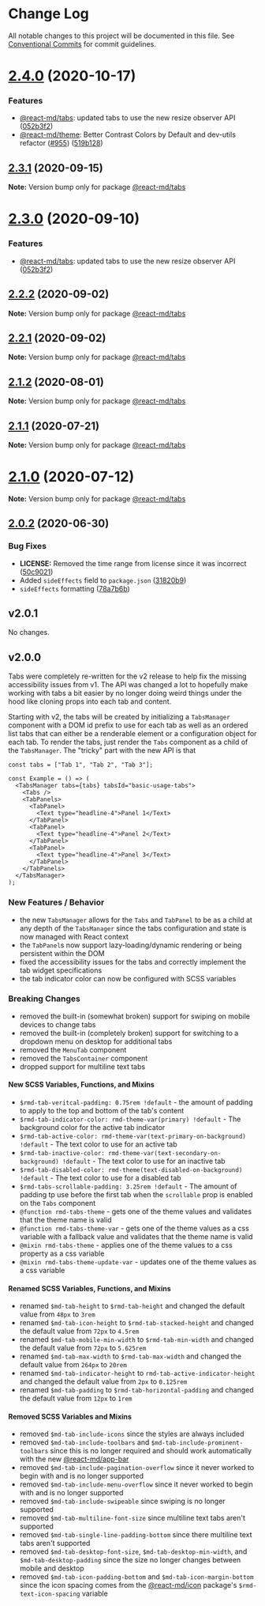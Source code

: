 # Change Log

All notable changes to this project will be documented in this file. See
[Conventional Commits](https://conventionalcommits.org) for commit guidelines.

# [2.4.0](https://github.com/mlaursen/react-md/compare/v2.2.0...v2.4.0) (2020-10-17)

### Features

- [@react-md/tabs](../tabs): updated tabs to use the new resize observer API
  ([052b3f2](https://github.com/mlaursen/react-md/commit/052b3f25db47077c53091bd1fb63f3e0b56a7fee))
- [@react-md/theme](../theme): Better Contrast Colors by Default and dev-utils
  refactor ([#955](https://github.com/mlaursen/react-md/issues/955))
  ([519b128](https://github.com/mlaursen/react-md/commit/519b128522de944d55ff96a1e1125447665ed586))

## [2.3.1](https://github.com/mlaursen/react-md/compare/v2.2.0...v2.3.1) (2020-09-15)

**Note:** Version bump only for package [@react-md/tabs](../tabs)

# [2.3.0](https://github.com/mlaursen/react-md/compare/v2.2.0...v2.3.0) (2020-09-10)

### Features

- [@react-md/tabs](../tabs): updated tabs to use the new resize observer API
  ([052b3f2](https://github.com/mlaursen/react-md/commit/052b3f25db47077c53091bd1fb63f3e0b56a7fee))

## [2.2.2](https://github.com/mlaursen/react-md/compare/v2.2.1...v2.2.2) (2020-09-02)

**Note:** Version bump only for package [@react-md/tabs](../tabs)

## [2.2.1](https://github.com/mlaursen/react-md/compare/v2.2.0...v2.2.1) (2020-09-02)

**Note:** Version bump only for package [@react-md/tabs](../tabs)

## [2.1.2](https://github.com/mlaursen/react-md/compare/v2.1.1...v2.1.2) (2020-08-01)

**Note:** Version bump only for package [@react-md/tabs](../tabs)

## [2.1.1](https://github.com/mlaursen/react-md/compare/v2.1.0...v2.1.1) (2020-07-21)

**Note:** Version bump only for package [@react-md/tabs](../tabs)

# [2.1.0](https://github.com/mlaursen/react-md/compare/v2.0.4...v2.1.0) (2020-07-12)

**Note:** Version bump only for package [@react-md/tabs](../tabs)

## [2.0.2](https://github.com/mlaursen/react-md/compare/v2.0.1...v2.0.2) (2020-06-30)

### Bug Fixes

- **LICENSE:** Removed the time range from license since it was incorrect
  ([50c9021](https://github.com/mlaursen/react-md/commit/50c9021cedc0d642758b9fd541bb6c93d2fe1786))
- Added `sideEffects` field to `package.json`
  ([31820b9](https://github.com/mlaursen/react-md/commit/31820b9b43705e5849664500a17b6849eb6dc2a9))
- `sideEffects` formatting
  ([78a7b6b](https://github.com/mlaursen/react-md/commit/78a7b6b0e40c7daefb749835670705f21bd21720))

## v2.0.1

No changes.

## v2.0.0

Tabs were completely re-written for the v2 release to help fix the missing
accessibility issues from v1. The API was changed a lot to hopefully make
working with tabs a bit easier by no longer doing weird things under the hood
like cloning props into each tab and content.

Starting with v2, the tabs will be created by initializing a `TabsManager`
component with a DOM id prefix to use for each tab as well as an ordered list
tabs that can either be a renderable element or a configuration object for each
tab. To render the tabs, just render the `Tabs` component as a child of the
`TabsManager`. The "tricky" part with the new API is that

```tsx
const tabs = ["Tab 1", "Tab 2", "Tab 3"];

const Example = () => (
  <TabsManager tabs={tabs} tabsId="basic-usage-tabs">
    <Tabs />
    <TabPanels>
      <TabPanel>
        <Text type="headline-4">Panel 1</Text>
      </TabPanel>
      <TabPanel>
        <Text type="headline-4">Panel 2</Text>
      </TabPanel>
      <TabPanel>
        <Text type="headline-4">Panel 3</Text>
      </TabPanel>
    </TabPanels>
  </TabsManager>
);
```

### New Features / Behavior

- the new `TabsManager` allows for the `Tabs` and `TabPanel` to be as a child at
  any depth of the `TabsManager` since the tabs configuration and state is now
  managed with React context
- the `TabPanel`s now support lazy-loading/dynamic rendering or being persistent
  within the DOM
- fixed the accessibility issues for the tabs and correctly implement the tab
  widget specifications
- the tab indicator color can now be configured with SCSS variables

### Breaking Changes

- removed the built-in (somewhat broken) support for swiping on mobile devices
  to change tabs
- removed the built-in (completely broken) support for switching to a dropdown
  menu on desktop for additional tabs
- removed the `MenuTab` component
- removed the `TabsContainer` component
- dropped support for multiline text tabs

#### New SCSS Variables, Functions, and Mixins

- `$rmd-tab-veritcal-padding: 0.75rem !default` - the amount of padding to apply
  to the top and bottom of the tab's content
- `$rmd-tab-indicator-color: rmd-theme-var(primary) !default` - The background
  color for the active tab indicator
- `$rmd-tab-active-color: rmd-theme-var(text-primary-on-background) !default` -
  The text color to use for an active tab
- `$rmd-tab-inactive-color: rmd-theme-var(text-secondary-on-background) !default` -
  The text color to use for an inactive tab
- `$rmd-tab-disabled-color: rmd-theme(text-disabled-on-background) !default` -
  The text color to use for a disabled tab
- `$rmd-tabs-scrollable-padding: 3.25rem !default` - The amount of padding tp
  use before the first tab when the `scrollable` prop is enabled on the `Tabs`
  component
- `@function rmd-tabs-theme` - gets one of the theme values and validates that
  the theme name is valid
- `@function rmd-tabs-theme-var` - gets one of the theme values as a css
  variable with a fallback value and validates that the theme name is valid
- `@mixin rmd-tabs-theme` - applies one of the theme values to a css property as
  a css variable
- `@mixin rmd-tabs-theme-update-var` - updates one of the theme values as a css
  variable

#### Renamed SCSS Variables, Functions, and Mixins

- renamed `$md-tab-height` to `$rmd-tab-height` and changed the default value
  from `48px` to `3rem`
- renamed `$md-tab-icon-height` to `$rmd-tab-stacked-height` and changed the
  default value from `72px` to `4.5rem`
- renamed `$md-tab-mobile-min-width` to `$rmd-tab-min-width` and changed the
  default value from `72px` to `5.625rem`
- renamed `$md-tab-max-width` to `$rmd-tab-max-width` and changed the default
  value from `264px` to `20rem`
- renamed `$md-tab-indicator-height` to `rmd-tab-active-indicator-height` and
  changed the default value from `2px` to `0.125rem`
- renamed `$md-tab-padding` to `$rmd-tab-horizontal-padding` and changed the
  default value from `12px` to `1rem`

#### Removed SCSS Variables and Mixins

- removed `$md-tab-include-icons` since the styles are always included
- removed `$md-tab-include-toolbars` and `$md-tab-include-prominent-toolbars`
  since this is no longer required and should work automatically with the new
  [@react-md/app-bar]
- removed `$md-tab-include-pagination-overflow` since it never worked to begin
  with and is no longer supported
- removed `$md-tab-include-menu-overflow` since it never worked to begin with
  and is no longer supported
- removed `$md-tab-include-swipeable` since swiping is no longer supported
- removed `$md-tab-multiline-font-size` since multiline text tabs aren't
  supported
- removed `$md-tab-single-line-padding-bottom` since there multiline text tabs
  aren't supported
- removed `$md-tab-desktop-font-size`, `$md-tab-desktop-min-width`, and
  `$md-tab-desktop-padding` since the size no longer changes between mobile and
  desktop
- removed `$md-tab-icon-padding-bottom` and `$md-tab-icon-margin-bottom` since
  the icon spacing comes from the [@react-md/icon] package's
  `$rmd-text-icon-spacing` variable

[@react-md/app-bar]:
  https://github.com/mlaursen/react-md/tree/main/packages/app-bar
[@react-md/icon]: https://github.com/mlaursen/react-md/tree/main/packages/icon
